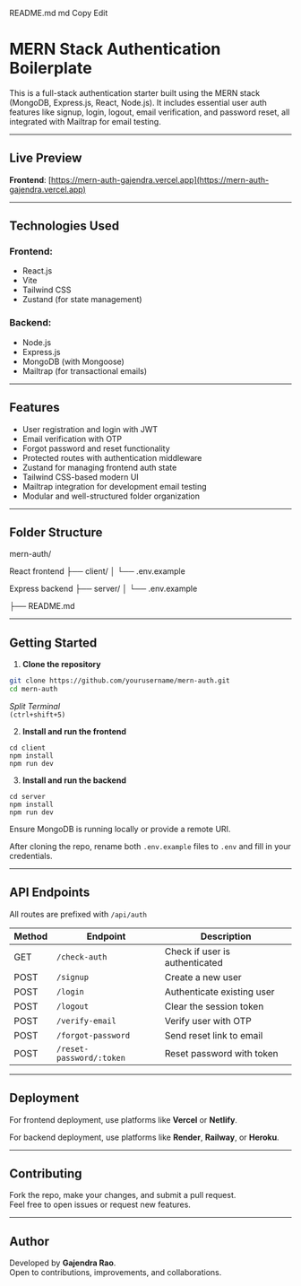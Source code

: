 README.md
md
Copy
Edit
# MERN Stack Authentication Boilerplate

This is a full-stack authentication starter built using the MERN stack (MongoDB, Express.js, React, Node.js). It includes essential user auth features like signup, login, logout, email verification, and password reset, all integrated with Mailtrap for email testing.

---

## Live Preview

**Frontend**: [https://mern-auth-gajendra.vercel.app](https://mern-auth-gajendra.vercel.app)

---

## Technologies Used

### Frontend:
- React.js
- Vite
- Tailwind CSS
- Zustand (for state management)

### Backend:
- Node.js
- Express.js
- MongoDB (with Mongoose)
- Mailtrap (for transactional emails)

---

## Features

- User registration and login with JWT
- Email verification with OTP
- Forgot password and reset functionality
- Protected routes with authentication middleware
- Zustand for managing frontend auth state
- Tailwind CSS-based modern UI
- Mailtrap integration for development email testing
- Modular and well-structured folder organization

---

## Folder Structure

mern-auth/

React frontend
├── client/ 
│ └── .env.example

Express backend
├── server/ 
│ └── .env.example

├── README.md


---

## Getting Started

1. **Clone the repository**
```bash
git clone https://github.com/yourusername/mern-auth.git
cd mern-auth
```
*Split Terminal* 
<br>
``(ctrl+shift+5)``
<br>

2. **Install and run the frontend**
```
cd client
npm install
npm run dev
```

3. **Install and run the backend**
```
cd server
npm install
npm run dev
```
Ensure MongoDB is running locally or provide a remote URI.

After cloning the repo, rename both `.env.example` files to `.env` and fill in your credentials.

---

## API Endpoints

All routes are prefixed with `/api/auth`

| Method | Endpoint                  | Description                     |
|--------|---------------------------|---------------------------------|
| GET    | `/check-auth`             | Check if user is authenticated  |
| POST   | `/signup`                 | Create a new user               |
| POST   | `/login`                  | Authenticate existing user      |
| POST   | `/logout`                 | Clear the session token         |
| POST   | `/verify-email`           | Verify user with OTP            |
| POST   | `/forgot-password`        | Send reset link to email        |
| POST   | `/reset-password/:token`  | Reset password with token       |

---

## Deployment

For frontend deployment, use platforms like **Vercel** or **Netlify**.

For backend deployment, use platforms like **Render**, **Railway**, or **Heroku**.

---

## Contributing

Fork the repo, make your changes, and submit a pull request.  
Feel free to open issues or request new features.

---

## Author

Developed by **Gajendra Rao**.  
Open to contributions, improvements, and collaborations.







